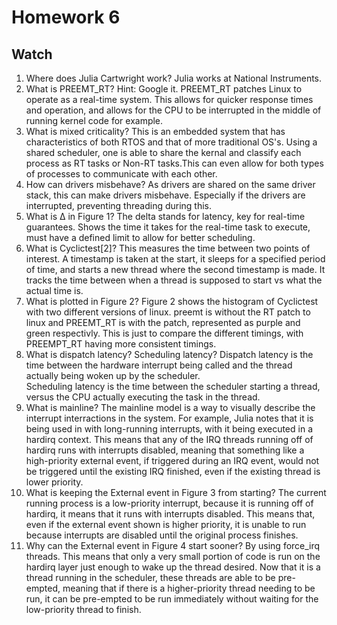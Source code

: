 # Homework 6
## Watch
1. Where does Julia Cartwright work?
Julia works at National Instruments.
2. What is PREEMT_RT? Hint: Google it.
PREEMT_RT patches Linux to operate as a real-time system. This allows for quicker response times and operation, and allows for the CPU to be interrupted in the middle of running kernel code for example.
3. What is mixed criticality?
This is an embedded system that has characteristics of both RTOS and that of more traditional OS's. Using a shared scheduler, one is able to share the kernal and classify each process as RT tasks or Non-RT tasks.This can even allow for both types of processes to communicate with each other. 
4. How can drivers misbehave?
As drivers are shared on the same driver stack, this can make drivers misbehave. Especially if the drivers are interrupted, preventing threading during this.
5. What is Δ in Figure 1?
The delta stands for latency, key for real-time guarantees. Shows the time it takes for the real-time task to execute, must have a defined limit to allow for better scheduling. 
6. What is Cyclictest[2]?
This measures the time between two points of interest. A timestamp is taken at the start, it sleeps for a specified period of time, and starts a new thread where the second timestamp is made. It tracks the time between when a thread is supposed to start vs what the actual time is. 
7. What is plotted in Figure 2?
Figure 2 shows the histogram of Cyclictest with two different versions of linux. preemt is without the RT patch to linux and PREEMT_RT is with the patch, represented as purple and green respectivly. This is just to compare the different timings, with PREEMPT_RT having more consistent timings. 
8. What is dispatch latency? Scheduling latency?
Dispatch latency is the time between the hardware interrupt being called and the thread actually being woken up by the scheduler. \
Scheduling latency is the time between the scheduler starting a thread, versus the CPU actually executing the task in the thread. 
9. What is mainline?
The mainline model is a way to visually describe the interrupt interractions in the system. For example, Julia notes that it is being used in with long-running interrupts, with it being executed in a hardirq context. This means that any of the IRQ threads running off of hardirq runs with interrupts disabled, meaning that something like a high-priority external event, if triggered during an IRQ event, would not be triggered until the existing IRQ finished, even if the existing thread is lower priority. 
10. What is keeping the External event in Figure 3 from starting?
The current running process is a low-priority interrupt, because it is running off of hardirq, it means that it runs with interrupts disabled. This means that, even if the external event shown is higher priority, it is unable to run because interrupts are disabled until the original process finishes.
11. Why can the External event in Figure 4 start sooner?
By using force_irq threads. This means that only a very small portion of code is run on the hardirq layer just enough to wake up the thread desired. Now that it is a thread running in the scheduler, these threads are able to be pre-empted, meaning that if there is a higher-priority thread needing to be run, it can be pre-empted to be run immediately without waiting for the low-priority thread to finish.
